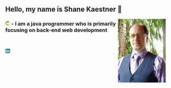 ## Hello, my name is Shane Kaestner 🌇 
[<img align="right" src="images/Online-Shane.jpg" alt="My picture" title="Shane" width="150" height="200" />][portfolio]

### <img src="images/Spring.jpg" alt="Spring logo" title="Spring" width="15"> - I am a java programmer who is primarily focusing on back-end web development



<br />

[<img src="images/LinkedIn.jpg" alt="LinkedIn logo" title="LingkedIn" width="15">][LingedIn]

[portfolio]: https://kandelonius.github.io/Portfolio-SJK/
[LingedIn]: https://www.linkedin.com/in/shane-kaestner/
